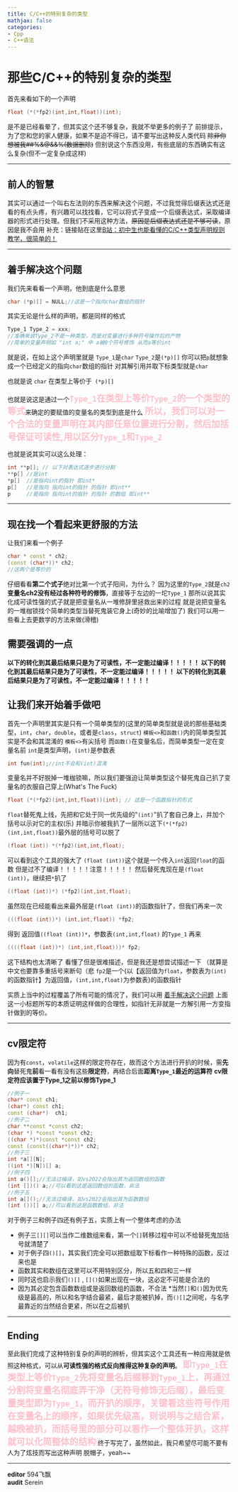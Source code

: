 ```yaml
---
title: C/C++的特别复杂的类型
mathjax: false
categories:
- Cpp
- C++语法
---
```


# 那些C/C++的特别复杂的类型
首先来看如下的一个声明
```C++
float (*(*fp2)(int,int,float))(int);
```
<!--more-->
是不是已经看晕了，但其实这个还不够复杂，我就不举更多的例子了
前排提示，为了您和您的家人健康，如果不是迫不得已，请不要写出这种反人类代码
~~除非你想被我##%&@&&%(数据删除)~~
但别说这个东西没用，有些底层的东西确实有这么复杂(但不一定复杂成这样)

---

## 前人的智慧
其实可以通过一个叫右左法则的东西来解决这个问题，不过我觉得后缀表达式还是看的有点头疼，有兴趣可以找找看，它可以将式子变成一个后缀表达式，采取编译器的形式进行处理。但我们不采用这种方法，~~原因是后缀表达式还是不够可读~~，原因是我不会用
补充：链接贴在这里[B站：初中生也能看懂的C/C++类型声明规则教学，很简单的！](https://www.bilibili.com/video/BV1mB4y1L7HB/?is_story_h5=false&p=1&share_from=ugc&share_medium=android&share_plat=android&share_session_id=8c3141a9-9324-4449-8409-8f2d1d7846dd&share_source=QQ&share_tag=s_i&timestamp=1668064269&unique_k=GWrf0E0)

---

## 着手解决这个问题
我们先来看看一个声明，他到底是什么意思
```C++
char (*p)[] = NULL;//这是一个指向char数组的指针
```

其实无论是什么样的声明，都是同样的格式
```C++
Type_1 Type_2 = xxx;
//准确来说Type_2不是一种类型，而是对变量进行多种符号操作后的产物
//简单的变量声明如 "int a;" 中 a被0个符号修饰 从而a等价int
```

就是说，在如上这个声明里就是
`Type_1`是`char`
`Type_2`是`(*p)[]`
你可以把`p`就想象成一个已经定义的指向`char`数组的指针
对其解引用并取下标类型就是`char`

也就是说
`char` 在类型上等价于` (*p)[]`

也就是说这是通过一个<span style="color: pink; font-size: 20px; font-weight: bolder;">`Type_1`在类型上等价`Type_2`的一个类型的等式</span>来确定的要赋值的变量名的类型到底是什么
<span style="color: pink; font-size: 20px; font-weight: bolder;">所以，我们可以对一个合法的变量声明在其内部任意位置进行分割，然后加括号保证可读性,用以区分`Type_1`和`Type_2`</span>

也就是说其实可以这么处理：
```C++
int **p[]; // 以下对表达式逐步进行分割
**p[] //是int
*p[]  //是指向int的指针 即int*
p[]   //是指向 指向int的指针 的指针 即int**
p     //是指向 指向int的指针 的指针 的数组 即int**
```

---

## 现在找一个看起来更舒服的方法
让我们来看一个例子
```C++
char * const * ch2;
(const (char*))* ch2;
//这两个是等价的
```
仔细看看**第二个式子**绝对比第一个式子阳间，为什么？
因为这里的`Type_2`就是`ch2`
**变量名ch2没有经过各种符号的修饰**，直接等于左边的一坨`Type_1`
那所以说其实化成可读性强的式子就是把变量名从一堆修辞里拯救出来的过程
就是说把变量名的一堆枷锁找个简单的类型当替死鬼装它身上(奇妙的比喻增加了)
我们可以用一些看上去更数学的方法来做(滑稽)
## 需要强调的一点
**以下的转化到其最后结果只是为了可读性，不一定能过编译！！！！！ 
以下的转化到其最后结果只是为了可读性，不一定能过编译！！！！！
以下的转化到其最后结果只是为了可读性，不一定能过编译！！！！！**
## 让我们来开始着手做吧
首先一个声明里其实是只有一个简单类型的(这里的简单类型就是说的那些基础类型，`int`，`char`，`double`，或者是`class`，`struct`)
`模板<>`和`函数()`内的简单类型其实是不会和其混淆的
`模板<>`有尖括号
而`函数()`在变量名后，而简单类型一定在变量名前
`int`是类型声明，`(int)`是参数表
```C++
int fun(int);//int不会和(int)混淆
```
变量名并不好脱掉一堆枷锁嘛，所以我们要强迫让简单类型这个替死鬼自己扒了变量名的衣服自己穿上(What's The Fuck)
```C++
float (*(*fp2)(int,int,float))(int); // 这是一个函数指针的形式
```
`float`替死鬼上线，先把和它处于同一优先级的"`(int)`"扒了套自己身上，并加个括号以示对它的主权(乐)
并暗示你被我扒了一层所以这下`(*(*fp2)(int,int,float))`最外层的括号可以脱了
```cpp
(float (int)) *(*fp2)(int,int,float);
```
可以看到这个工具的强大了
`(float (int))`这个就是一个传入`int`返回`float`的函数
但是过不了编译！！！！！注意！！！！！
然后替死鬼现在是`(float (int))`，继续把`*`扒了
```cpp
((float (int))*) (*fp2)(int,int,float);
```
虽然现在已经能看出来最外层是`(float (int))`的函数指针了，但我们再来一次
```cpp
(((float (int))*) (int,int,float)) *fp2;
```
得到 返回值`((float (int))*`，参数表`(int,int,float)` 的`Type_1`
再来
```cpp
((((float (int))*) (int,int,float)))* fp2;
```
这下结构也太清晰了
看懂了但是很难描述，但是我还是想尝试描述一下 （就算是中文也要靠多重括号来断句（悲
`fp2`是一个{以【返回值为`float`，参数表为`(int)`的函数指针】为返回值，`(int,int,float)`为参数表}的函数指针

实质上当中的过程覆盖了所有可能的情况了，我们可以用 [着手解决这个问题](#着手解决这个问题) 上面这一小标题所写的本质证明这样做的合理性，如指针无非就是一方解引用一方变指针做到的等价。

---

## cv限定符
因为有`const`，`volatile`这样的限定符存在，故而这个方法进行开扒的时候，需**先向**替死鬼**前**看一看有没有这些**限定符**，再结合后面**距离`Type_1`最近的运算符**
**cv限定符应该置于Type_1之前以修饰Type_1**
```C++
//例子一
char* const ch1;
(char*) const ch1;
const (char*)  ch1;
//例子二
char **const *const ch2;
(char *) *const *const ch2;
((char *)*)const *const ch2;
const (const((char*)*))* ch2;
//例子三
int *a[][N];
((int *)[N])[] a;
//例子四
int a()[];//无法过编译，如vs2022会指出其为返回数组的函数
(int [])() a;//可以看到这是返回数组的函数，非法
//例子五
int a[]();//无法过编译，如vs2022会指出其为函数数组
(int ())[] a;//可以看到这是函数数组，非法
```
对于例子三和例子四还有例子五，实质上有一个整体考虑的办法
* 例子三`[][]`可以当作二维数组来看，第一个`[]`转移过程中可以不给替死鬼加括号就清楚了
* 对于例子四`()[]`，其实我们完全可以把数组取下标看作一种特殊的函数，反过来也是
* 函数其实和数组在这里可以不用特别区分，所以五和四和三一样
* 同时这也启示我们`()[]` , `[]()`如果出现在一块，这必定不可能是合法的
* 因为其必定包含函数数组或是返回数组的函数，不合法
*当然`[]`和`()`因为优先级是最高的，所以和名字结合最紧，最后才能被扒掉，而`()[]`之间呢，与名字最靠近的当然结合更紧，所以在之后被扒
---

## Ending
至此我们完成了这种特别复杂的声明的辨析，但其实这个工具还有一种应用就是依照这种格式，可以从**可读性强的格式反向推得这种复杂的声明**。
<span style="color: pink; font-size: 20px; font-weight: bolder;">即`Type_1`在类型上等价`Type_2`先将变量名后缀移到`Type_1`上，再通过分割将变量名彻底弄干净（无符号修饰无后缀），最后变量类型即为`Type_1`，而开扒的顺序，关键看这些符号作用在变量名上的顺序，如果优先级高，则说明与之结合紧，越晚被扒，而括号里的部分可以看作一个整体开扒，这样就可以化简整体的结构</span>
终于写完了，虽然如此，我只希望尽可能不要有人为了炫技而写出这种声明
脱帽子，yeah~~

---

**editor**  594飞飘  
**audit**   Serein
